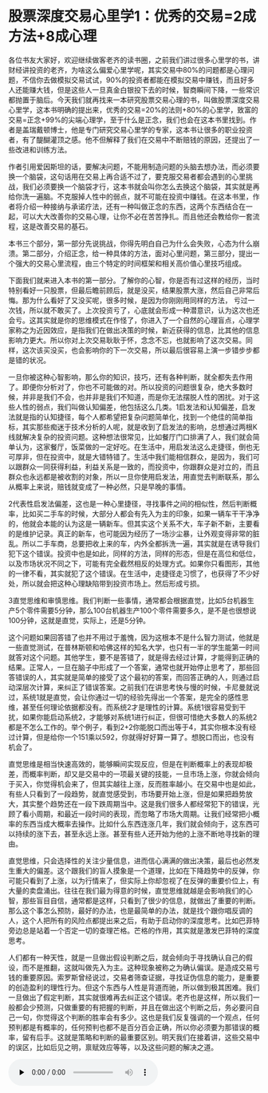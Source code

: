 # 股票深度交易心里学1：优秀的交易=2成方法+8成心理

各位书友大家好，欢迎继续做客老齐的读书圈，之前我们讲过很多心里学的书，讲财经讲投资的老齐，为啥这么偏爱心里学呢，其实交易中80%的问题都是心理问题，不信你去做模拟交易试试，90%的投资者都能在模拟交易中赚钱，而且好多人还能赚大钱，但是这些人一旦真金白银投下去的时候，智商瞬间下降，一些常识都抛置于脑后。今天我们就再找来一本研究股票交易心理的书，叫做股票深度交易心里学，这本书明确的提出来，优秀的交易=20%的法则+80%的心里学，致富的交易=正念+99%的尖端心理学，至于什么是正念，我们也会在这本书里找到。作者是盖瑞戴顿博士，他是专门研究交易心里学的专家，这本书让很多的职业投资者，有了醍醐灌顶之感。他不但解释了我们在交易中不断赔钱的原因，还提出了一些改进和训练方法。

作者引用爱因斯坦的话，要解决问题，不能用制造问题的头脑去想办法，而必须要换一个脑袋，这句话用在交易上再合适不过了，要克服交易者都会遇到的心里挑战，我们必须要换一个脑袋才行，这本书就会叫你怎么去换这个脑袋，其实就是再给你洗一遍脑。不克服掉人性中的弱点，就不可能在投资中赚钱。在这本书里，作者将介绍一种接纳与承诺疗法，还有一种叫做正念的东西，这两个东西结合在一起，可以大大改善你的交易心理，让你不必在苦苦挣扎。而且他还会教给你一套流程，这是改善交易的基石。

本书三个部分，第一部分先说挑战，你得先明白自己为什么会失败，心态为什么崩溃。第二部分，介绍正念，给一种具体的方法，面对心里问题，第三部分，提出一个强大的交易心里流程，由三个特定的时间框架和相关高价值心里技巧组成。

下面我们就来进入本书的第一部分。了解你的心智，你是否有过这样的经历，当时特别看好一只股票，但最后瞻前顾后，就是没买，结果股票大涨，然后自己非常后悔。那为什么看好了又没买呢，很多时候，是因为你刚刚用同样的方法，
亏过一次钱，所以就不敢买了。上次投资亏了，心底就会形成一种潜意识，认为这次也还会亏。这其实就是你的思维模式在作怪了，你进入了一个自然的心理盲点，心理学家称之为近因效应，是指我们在做出决策的时候，新近获得的信息，比其他的信息影响力更大。所以你对上次交易耿耿于怀，念念不忘，也就影响了这次交易。同样，这次该买没买，也会影响你的下一次交易，所以最后很容易上演一步错步步都是错的状况。

一旦你被这种心智影响，那么你的知识，技巧，还有各种判断，就全都失去作用了。即便你分析对了，你也不可能做的对。所以投资的问题很复杂，绝大多数时候，并非是我们不会，也并非是我们不知道，而是你无法摆脱人性的困扰。对于这些人性的弱点，我们叫做认知偏差，他包括这么几类。1启发法和认知偏差，启发法就是指的认知捷径，每个人都希望把复杂问题简单化，找到一个绝佳的简单指标，其实那些痴迷于技术分析的人呢，就是收到了启发法的影响，总想通过两根K线就解决复杂的投资问题。这种想法很常见，比如餐厅门口排满了人，我们就会简单认为，这家餐厅，饭菜做的一定好吃。在生活中，用启发法这么走捷径，倒也无可厚非，但在投资中，就是大错特错了。生活中我们能相信群众，是因为，我们可以跟群众一同获得利益，利益关系是一致的，而投资中，你跟群众是对立的，而且群众也永远都是被收割的对象，所以一旦你使用启发法，用直觉去判断联系，那么从概率上来说，赔钱就变成了一种必然，只是早晚的事情。

2代表性启发法偏差，这也是一种心里捷径，寻找事件之间的相似性，然后判断概率，比如买二手车的时候，大部分人都会有先入为主的印象，如果一辆车干干净净的，他就会本能的认为这是一辆新车。但其实这个关系不大，车子新不新，主要看的是维护记录。真正的新车，也可能因为经历了一场沙尘暴，让外观变得非常的脏乱。所以二手车商，总要把收上来的车，内外全都拆洗一遍，其实就是在诱导我们犯下这个错误。投资中也是如此，同样的方法，同样的形态，但是在高位和低位，以及市场状况不同之下，可能有完全截然相反的处理方式。如果你只看图形，其他的一律不看，其实就犯了这个错误。在生活中，走捷径走习惯了，也获得了不少好处，所以就会把这种心理缺陷带到投资市场上。然后形成亏损。

3直觉思维和审慎思维。我们判断一些事情，通常都会根据直觉，比如5台机器生产5个零件需要5分钟，那么100台机器生产100个零件需要多久，是不是也很想说100分钟，这就是直觉，实际上，还是5分钟。

这个问题如果回答错了也并不用过于羞愧，因为这根本不是什么智力测试，他就是一些直觉测试，在普林斯顿和哈佛这样的知名大学，也只有一半的学生能第一时间就答对这个问题。其他学生，要不是答错了，就是得去经过计算，才能得到正确的结果。正常人，一旦在脑子中形成了一个答案，通常也就开始停止思考了，那些回答错误的人，其实就是简单的接受了这个最初的答案，而回答正确的人，则通过启动深层次计算，来纠正了错误答案。之前我们在讲思考快与慢的时候，卡尼曼就说过，系统1就是直觉，会让你通过一切的经验先得出一个答案，是完全的感性思维，甚至任何理论依据都没有。而系统2才是理性的计算。系统1很容易受到干扰，如果你能启动系统2，才能够对系统1进行纠正，但很可惜绝大多数人的系统2都是不怎么工作的。举个例子，看到2+2你能脱口而出等于4，其实你根本没有经过计算，但是给你一个151乘以592，你就得好好算一算了。想脱口而出，也没有机会了。

直觉思维是相当快速高效的，能够瞬间实现反应，但是在判断概率上的表现却极差，而概率判断，却又是交易中的一项最关键的技能，一旦市场上涨，你就会倾向于买入，你觉得机会来了，但其实越往上涨，反而胜率越小。在交易中也是如此，有些人只看到了一段趋势，就直觉感受到，市场要开始上涨，但是如果把趋势放大，其实整个趋势还在一段下跌周期当中。这是我们很多人都经常犯下的错误，光顾了看小周期，和最近一段时间的表现，而忽略了市场大周期。让我们经常把小概率的东西当成大概率去操作。比如什么东西连涨几年，我们就会倾向于，这东西可以持续的涨下去，甚至永远上涨。甚至有些人还开始为他的上涨不断地寻找新的理由。

直觉思维，只会选择性的关注少量信息，进而信心满满的做出决策，最后也必然发生重大的偏差。这个跟我们的盲人摸象是一个道理，比如在下降趋势中的反弹，你可能只看到了上涨，以为行情来了，但实际上你却忽视了在反弹的重要价位上，有大量的卖盘涌出。往往在我们最为得意的时候，直觉思维就越是会影响我们的心智，那些盲目自信，通常都是这样，只看到了很少的信息，就做出了重要的判断。那么这个事怎么预防，最好的办法，也是最简单的办法，就是找个跟你唱反调的人，这个人把所有的风险点都提出来之后，有助于启动你的深度思考。比如巴菲特旁边总是站着一个否定一切的查理芒格。芒格的作用，其实就是激发巴菲特的深度思考。

人们都有一种天性，就是一旦做出假设判断之后，就会倾向于寻找确认自己的假设，而不是推翻，这就叫做先入为主。这种现象被称之为确认偏误。是造成交易亏钱的重要原因。索罗斯曾经说过，交易者筛查证据，寻找证伪信息的能力，是重要的创造盈利的理性行为。但这个东西与人性是背道而驰，所以做到极其困难。我们一旦做出了假定判断，其实就很难再去纠正这个错误。老齐也是这样，所以我们一般都会少预测，只做重要的有把握的判断，并且在做出这个判断之后，务必要问自己一句，你觉得这个判断的胜率会有多少。这也是我们反复强调的一个观点，任何预判都是有概率的，任何预判也都不是百分百会正确，所以你必须要为那错误的概率，留有后手。这就是策略和判断的最重要区别。明天我们在接着讲，这些交易中的误区，比如后见之明，禀赋效应等等，以及这些问题的解决之道。

<audio id="audio" controls="" preload="none"> <source id="mp3" src="股票深度交易心里学1：优秀的交易=2成方法+8成心理.mp3"> </audio>

